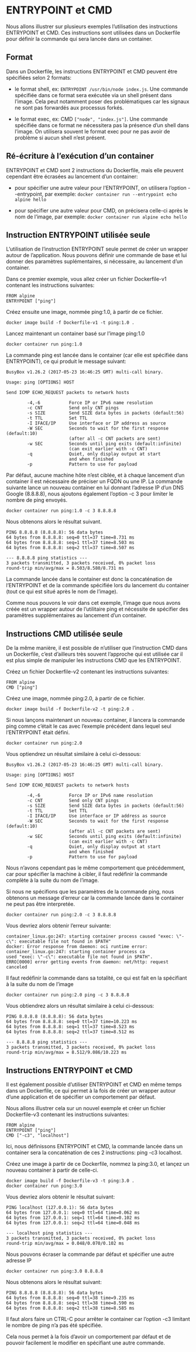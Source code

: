 # ENTRYPOINT et CMD

Nous allons illustrer sur plusieurs exemples l’utilisation des instructions ENTRYPOINT et CMD. Ces instructions sont utilisées dans un Dockerfile pour définir la commande qui sera lancée dans un container.

## Format

Dans un Dockerfile, les instructions ENTRYPOINT et CMD peuvent être spécifiées selon 2 formats:

* le format shell, ex: `ENTRYPOINT /usr/bin/node index.js`.
  Une commande spécifiée dans ce format sera exécutée via un shell présent dans l’image. Cela peut notamment poser des problématiques car les signaux ne sont pas forwardés aux processus forkés.

* le format exec, ex: CMD `["node", "index.js"]`.
  Une commande spécifiée dans ce format ne nécessitera pas la présence d’un shell dans l’image. On utilisera souvent le format exec pour ne pas avoir de problème si aucun shell n’est présent.

## Ré-écriture à l’exécution d’un container

ENTRYPOINT et CMD sont 2 instructions du Dockerfile, mais elle peuvent cependant être écrasées au lancement d’un container:

* pour spécifier une autre valeur pour l’ENTRYPOINT, on utilisera l’option --entrypoint, par exemple:
`docker container run --entrypoint echo alpine hello`

* pour spécifier une autre valeur pour CMD, on précisera celle-ci après le nom de l’image, par exemple:
`docker container run alpine echo hello`

## Instruction ENTRYPOINT utilisée seule

L’utilisation de l’instruction ENTRYPOINT seule permet de créer un wrapper autour de l’application. Nous pouvons définir une commande de base et lui donner des paramètres suplémentaires, si nécessaire, au lancement d’un container.

Dans ce premier exemple, vous allez créer un fichier Dockerfile-v1 contenant les instructions suivantes:

```
FROM alpine
ENTRYPOINT ["ping"]
```

Créez ensuite une image, nommée ping:1.0,  à partir de ce fichier.

```
docker image build -f Dockerfile-v1 -t ping:1.0 .
```

Lancez maintenant un container basé sur l’image ping:1.0

```
docker container run ping:1.0
```

La commande ping est lancée dans le container (car elle est spécifiée dans ENTRYPOINT), ce qui produit le message suivant:

```
BusyBox v1.26.2 (2017-05-23 16:46:25 GMT) multi-call binary.

Usage: ping [OPTIONS] HOST

Send ICMP ECHO_REQUEST packets to network hosts

        -4,-6           Force IP or IPv6 name resolution
        -c CNT          Send only CNT pings
        -s SIZE         Send SIZE data bytes in packets (default:56)
        -t TTL          Set TTL
        -I IFACE/IP     Use interface or IP address as source
        -W SEC          Seconds to wait for the first response (default:10)
                        (after all -c CNT packets are sent)
        -w SEC          Seconds until ping exits (default:infinite)
                        (can exit earlier with -c CNT)
        -q              Quiet, only display output at start
                        and when finished
        -p              Pattern to use for payload
```

Par défaut, aucune machine hôte n’est ciblée, et à chaque lancement d’un container il est nécessaire de préciser un FQDN ou une IP. La commande suivante lance un nouveau container en lui donnant l’adresse IP d’un DNS Google (8.8.8.8), nous ajoutons également l’option -c 3 pour limiter le nombre de ping envoyés.

```
docker container run ping:1.0 -c 3 8.8.8.8
```

Nous obtenons alors le résultat suivant.

```
PING 8.8.8.8 (8.8.8.8): 56 data bytes
64 bytes from 8.8.8.8: seq=0 ttl=37 time=8.731 ms
64 bytes from 8.8.8.8: seq=1 ttl=37 time=8.503 ms
64 bytes from 8.8.8.8: seq=2 ttl=37 time=8.507 ms

--- 8.8.8.8 ping statistics ---
3 packets transmitted, 3 packets received, 0% packet loss
round-trip min/avg/max = 8.503/8.580/8.731 ms
```

La commande lancée dans le container est donc la concaténation de l’ENTRYPOINT et de la commande spécifiée lors du lancement du container (tout ce qui est situé après le nom de l’image).

Comme nous pouvons le voir dans cet exemple, l’image que nous avons créée est un wrapper autour de l’utilitaire ping et nécessite de spécifier des paramêtres supplémentaires au lancement d’un container.

## Instructions CMD utilisée seule

De la même manière, il est possible de n’utiliser que l’instruction CMD dans un Dockerfile, c’est d’ailleurs très souvent l’approche qui est utilisée car il est plus simple de manipuler les instructions CMD que les ENTRYPOINT.

Créez un fichier Dockerfile-v2 contenant les instructions suivantes:

```
FROM alpine
CMD ["ping"]
```

Créez une image, nommée ping:2.0, à partir de ce fichier.

```
docker image build -f Dockerfile-v2 -t ping:2.0 .
```

Si nous lançons maintenant un nouveau container, il lancera la commande ping comme c’était le cas avec l’exemple précédent dans lequel seul l’ENTRYPOINT était défini.

```
docker container run ping:2.0
```

Vous optiendrez un résultat similaire à celui ci-dessous:

```
BusyBox v1.26.2 (2017-05-23 16:46:25 GMT) multi-call binary.

Usage: ping [OPTIONS] HOST

Send ICMP ECHO_REQUEST packets to network hosts

        -4,-6           Force IP or IPv6 name resolution
        -c CNT          Send only CNT pings
        -s SIZE         Send SIZE data bytes in packets (default:56)
        -t TTL          Set TTL
        -I IFACE/IP     Use interface or IP address as source
        -W SEC          Seconds to wait for the first response (default:10)
                        (after all -c CNT packets are sent)
        -w SEC          Seconds until ping exits (default:infinite)
                        (can exit earlier with -c CNT)
        -q              Quiet, only display output at start
                        and when finished
        -p              Pattern to use for payload
```

Nous n’avons cependant pas le même comportement que précédemment, car pour spécifier la machine à cibler, il faut redéfinir la commande complète à la suite du nom de l’image.

Si nous ne spécifions que les paramètres de la commande ping, nous obtenons un message d’erreur car la commande lancée dans le container ne peut pas être interpretée.

```
docker container run ping:2.0 -c 3 8.8.8.8
```

Vous devriez alors obtenir l’erreur suivante:

```
container_linux.go:247: starting container process caused "exec: \"-c\": executable file not found in $PATH"
docker: Error response from daemon: oci runtime error: container_linux.go:247: starting container process ca
used "exec: \"-c\": executable file not found in $PATH".
ERRO[0000] error getting events from daemon: net/http: request canceled
```

Il faut redéfinir la commande dans sa totalité, ce qui est fait en la spécifiant à la suite du nom de l’image

```
docker container run ping:2.0 ping -c 3 8.8.8.8
```

Vous obtiendrez alors un résultat similaire à celui ci-dessous:

```
PING 8.8.8.8 (8.8.8.8): 56 data bytes
64 bytes from 8.8.8.8: seq=0 ttl=37 time=10.223 ms
64 bytes from 8.8.8.8: seq=1 ttl=37 time=8.523 ms
64 bytes from 8.8.8.8: seq=2 ttl=37 time=8.512 ms

--- 8.8.8.8 ping statistics ---
3 packets transmitted, 3 packets received, 0% packet loss
round-trip min/avg/max = 8.512/9.086/10.223 ms
```

## Instructions ENTRYPOINT et CMD

Il est également possible d’utiliser ENTRYPOINT et CMD en même temps dans un Dockerfile, ce qui permet à la fois de créer un wrapper autour d’une application et de spécifier un comportement par défaut.

Nous allons illustrer cela sur un nouvel exemple et créer un fichier Dockerfile-v3 contenant les instructions suivantes:

```
FROM alpine
ENTRYPOINT ["ping"]
CMD ["-c3", "localhost"]
```

Ici, nous définissons ENTRYPOINT et CMD, la commande lancée dans un container sera la concaténation de ces 2 instructions: ping -c3 localhost.

Créez une image à partir de ce Dockerfile, nommez la ping:3.0, et lançez un nouveau container à partir de celle-ci.

```
docker image build -f Dockerfile-v3 -t ping:3.0 .
docker container run ping:3.0
```

Vous devriez alors obtenir le résultat suivant:

```
PING localhost (127.0.0.1): 56 data bytes
64 bytes from 127.0.0.1: seq=0 ttl=64 time=0.062 ms
64 bytes from 127.0.0.1: seq=1 ttl=64 time=0.102 ms
64 bytes from 127.0.0.1: seq=2 ttl=64 time=0.048 ms

--- localhost ping statistics ---
3 packets transmitted, 3 packets received, 0% packet loss
round-trip min/avg/max = 0.048/0.070/0.102 ms
```

Nous pouvons écraser la commande par défaut et spécifier une autre adresse IP

```
docker container run ping:3.0 8.8.8.8
```

Nous obtenons alors le résultat suivant:

```
PING 8.8.8.8 (8.8.8.8): 56 data bytes
64 bytes from 8.8.8.8: seq=0 ttl=38 time=9.235 ms
64 bytes from 8.8.8.8: seq=1 ttl=38 time=8.590 ms
64 bytes from 8.8.8.8: seq=2 ttl=38 time=8.585 ms
```

Il faut alors faire un CTRL-C pour arrêter le container car l’option -c3 limitant le nombre de ping n’a pas été spécifiée.

Cela nous permet à la fois d’avoir un comportement par défaut et de pouvoir facilement le modifier en spécifiant une autre commande.
